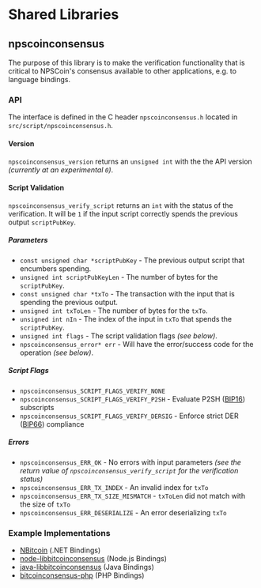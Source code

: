 Shared Libraries
================

## npscoinconsensus

The purpose of this library is to make the verification functionality that is critical to NPSCoin's consensus available to other applications, e.g. to language bindings.

### API

The interface is defined in the C header `npscoinconsensus.h` located in  `src/script/npscoinconsensus.h`.

#### Version

`npscoinconsensus_version` returns an `unsigned int` with the the API version *(currently at an experimental `0`)*.

#### Script Validation

`npscoinconsensus_verify_script` returns an `int` with the status of the verification. It will be `1` if the input script correctly spends the previous output `scriptPubKey`.

##### Parameters
- `const unsigned char *scriptPubKey` - The previous output script that encumbers spending.
- `unsigned int scriptPubKeyLen` - The number of bytes for the `scriptPubKey`.
- `const unsigned char *txTo` - The transaction with the input that is spending the previous output.
- `unsigned int txToLen` - The number of bytes for the `txTo`.
- `unsigned int nIn` - The index of the input in `txTo` that spends the `scriptPubKey`.
- `unsigned int flags` - The script validation flags *(see below)*.
- `npscoinconsensus_error* err` - Will have the error/success code for the operation *(see below)*.

##### Script Flags
- `npscoinconsensus_SCRIPT_FLAGS_VERIFY_NONE`
- `npscoinconsensus_SCRIPT_FLAGS_VERIFY_P2SH` - Evaluate P2SH ([BIP16](https://github.com/bitcoin/bips/blob/master/bip-0016.mediawiki)) subscripts
- `npscoinconsensus_SCRIPT_FLAGS_VERIFY_DERSIG` - Enforce strict DER ([BIP66](https://github.com/bitcoin/bips/blob/master/bip-0066.mediawiki)) compliance

##### Errors
- `npscoinconsensus_ERR_OK` - No errors with input parameters *(see the return value of `npscoinconsensus_verify_script` for the verification status)*
- `npscoinconsensus_ERR_TX_INDEX` - An invalid index for `txTo`
- `npscoinconsensus_ERR_TX_SIZE_MISMATCH` - `txToLen` did not match with the size of `txTo`
- `npscoinconsensus_ERR_DESERIALIZE` - An error deserializing `txTo`

### Example Implementations
- [NBitcoin](https://github.com/NicolasDorier/NBitcoin/blob/master/NBitcoin/Script.cs#L814) (.NET Bindings)
- [node-libbitcoinconsensus](https://github.com/bitpay/node-libbitcoinconsensus) (Node.js Bindings)
- [java-libbitcoinconsensus](https://github.com/dexX7/java-libbitcoinconsensus) (Java Bindings)
- [bitcoinconsensus-php](https://github.com/Bit-Wasp/bitcoinconsensus-php) (PHP Bindings)
